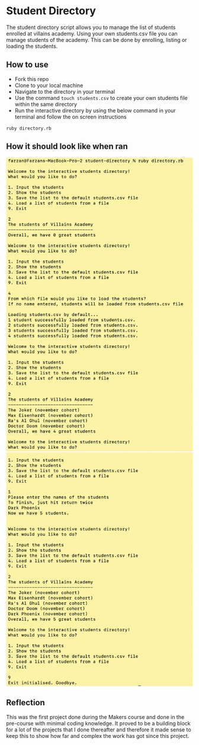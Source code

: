 # Student Directory

The student directory script allows you to manage the list of students enrolled at villains academy. Using your own students.csv file you can manage students of the academy. This can be done by enrolling, listing or loading the students. 

## How to use

* Fork this repo
* Clone to your local machine
* Navigate to the directory in your terminal
* Use the command `touch students.csv` to create your own students file within the same directory
* Run the interactive directory by using the below command in your terminal and follow the on screen instructions
```shell
ruby directory.rb
```

## How it should look like when ran
![Part_1](images/student_1.png)
![Part_2](images/student_2.png)

## Reflection

This was the first project done during the Makers course and done in the pre-course with minimal coding knowledge. It proved to be a building block for a lot of the projects that I done thereafter and therefore it made sense to keep this to show how far and complex the work has got since this project.

